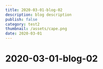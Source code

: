 ```yaml
---
title: 2020-03-01-blog-02
description: blog description
publish: false
category: test2
thumbnail: /assets/cape.png
date: 2020-03-01
---
```


# 2020-03-01-blog-02
